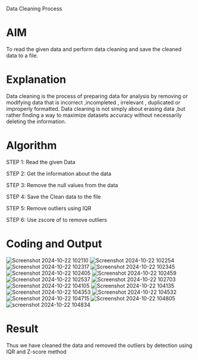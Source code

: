 Data Cleaning Process

# AIM
To read the given data and perform data cleaning and save the cleaned data to a file.

# Explanation
Data cleaning is the process of preparing data for analysis by removing or modifying data that is incorrect ,incompleted , irrelevant , duplicated or improperly formatted. Data cleaning is not simply about erasing data ,but rather finding a way to maximize datasets accuracy without necessarily deleting the information.

# Algorithm
STEP 1: Read the given Data

STEP 2: Get the information about the data

STEP 3: Remove the null values from the data

STEP 4: Save the Clean data to the file

STEP 5: Remove outliers using IQR

STEP 6: Use zscore of to remove outliers

# Coding and Output
![Screenshot 2024-10-22 102110](https://github.com/user-attachments/assets/a2efa306-e308-4bd2-a84a-93440d8d83f5)
![Screenshot 2024-10-22 102254](https://github.com/user-attachments/assets/a4998089-21fd-4a04-8680-864f0752591d)
 ![Screenshot 2024-10-22 102317](https://github.com/user-attachments/assets/ea759b58-3859-4aad-bf80-eb3e7d3d65bc)
![Screenshot 2024-10-22 102345](https://github.com/user-attachments/assets/5d0e6fc3-cbf5-46c7-8474-310a60927619)
![Screenshot 2024-10-22 102405](https://github.com/user-attachments/assets/b120f7da-5b39-41c0-9199-ae2cfa4d1868)
![Screenshot 2024-10-22 102459](https://github.com/user-attachments/assets/966222ff-3a70-4f21-99b3-c306012936f2)
![Screenshot 2024-10-22 102537](https://github.com/user-attachments/assets/58bc3f6c-dbe1-47a7-a6ea-8e8436102dea)
![Screenshot 2024-10-22 102703](https://github.com/user-attachments/assets/fecdd126-5268-4956-938b-19cbc2894c87)
![Screenshot 2024-10-22 104105](https://github.com/user-attachments/assets/b67a6880-2061-4476-9b70-0aa2b22b3002)
![Screenshot 2024-10-22 104135](https://github.com/user-attachments/assets/4e9de604-3d79-4df3-98b7-96c3c73fe82e)
![Screenshot 2024-10-22 104353](https://github.com/user-attachments/assets/7f132da9-e14c-4155-a22d-bfea299eafa7)
![Screenshot 2024-10-22 104532](https://github.com/user-attachments/assets/5905ae24-1fcf-4ae4-b01e-91b7dcb9d612)
![Screenshot 2024-10-22 104715](https://github.com/user-attachments/assets/b83ba501-be29-434c-bdb6-a0b39a33ac27)
![Screenshot 2024-10-22 104805](https://github.com/user-attachments/assets/450f9589-b002-4496-8427-ce31d2eb750c)
![screenshot 2024-10-22 104834](https://github.com/user-attachments/assets/49d087cd-e879-492d-84bb-b544455a5805)

         
# Result
Thus we have cleaned the data and removed the outliers by detection using IQR and Z-score method
